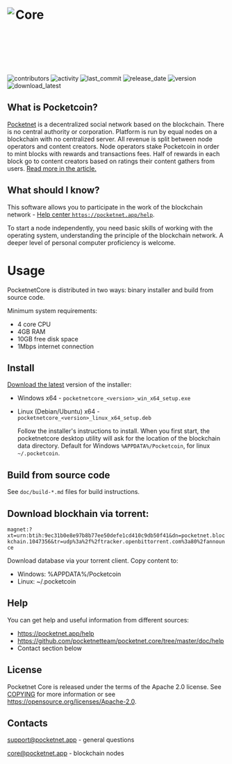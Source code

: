 <img align="left" src="https://pocketnet.app/img/pocketnetLetter.jpg" />Core
<br/>
<br/>
<br/>
<br/>
=====================================
![contributors](https://img.shields.io/github/contributors/pocketnetteam/pocketnet.core)
![activity](https://img.shields.io/github/commit-activity/m/pocketnetteam/pocketnet.core)
![last_commit](https://img.shields.io/github/last-commit/pocketnetteam/pocketnet.core)
![release_date](https://img.shields.io/github/release-date/pocketnetteam/pocketnet.core)
![version](https://img.shields.io/github/v/release/pocketnetteam/pocketnet.core)
![download_latest](https://img.shields.io/github/downloads/pocketnetteam/pocketnet.core/latest/total)

What is Pocketcoin?
----------------

[Pocketnet](https://pocketnet.app/about) is a decentralized social network based on the blockchain.
There is no central authority or corporation. Platform is run by equal
nodes on a blockchain with no centralized server. All revenue is split
between node operators and content creators. Node operators stake Pocketcoin
in order to mint blocks with rewards and transactions fees. Half of rewards
in each block go to content creators based on ratings their content gathers
from users. [Read more in the article.](https://pocketnet.app/docs/Pocketnet%20Whitepaper%20Draft%20v2.pdf)

What should I know?
---
This software allows you to participate in the work of the blockchain network - [Help center `https://pocketnet.app/help`](https://pocketnet.app/help?page=faq).

To start a node independently, you need basic skills of working with the operating system, understanding the principle of the blockchain network. A deeper level of personal computer proficiency is welcome.

Usage
=====
PocketnetCore is distributed in two ways: binary installer and build from source code.

Minimum system requirements:
- 4 core CPU
- 4GB RAM
- 10GB free disk space
- 1Mbps internet connection

Install
---
[Download the latest](https://github.com/pocketnetteam/pocketnet.core/releases/latest) version of the installer:
- Windows x64 - `pocketnetcore_<version>_win_x64_setup.exe`
- Linux (Debian/Ubuntu) x64 - `pocketnetcore_<version>_linux_x64_setup.deb`
  
  Follow the installer's instructions to install. When you first start, the pocketnetcore desktop utility will ask for the location of the blockchain data directory. Default for Windows `%APPDATA%/Pocketcoin`, for linux `~/.pocketcoin`.

Build from source code
---
See `doc/build-*.md` files for build instructions.

Download blockhain via torrent:
---
`magnet:?xt=urn:btih:9ec31b0e8e97b8b77ee50defe1cd410c9db50f41&dn=pocketnet.blockchain.1047356&tr=udp%3a%2f%2ftracker.openbittorrent.com%3a80%2fannounce`

Download database via your torrent client.
Copy content to:
- Windows: %APPDATA%/Pocketcoin
- Linux: ~/.pocketcoin

Help
---
You can get help and useful information from different sources:
- https://pocketnet.app/help
- https://github.com/pocketnetteam/pocketnet.core/tree/master/doc/help
- Contact section below

License
-------
Pocketnet Core is released under the terms of the Apache 2.0 license. See [COPYING](COPYING) for more
information or see https://opensource.org/licenses/Apache-2.0.

Contacts
-------
support@pocketnet.app - general questions

core@pocketnet.app - blockchain nodes


